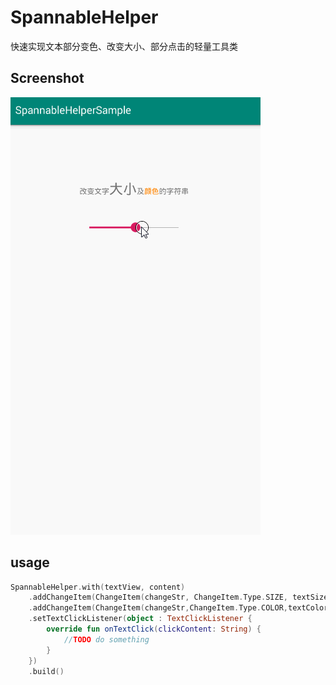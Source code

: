 # SpannableHelper

快速实现文本部分变色、改变大小、部分点击的轻量工具类

## Screenshot
![](https://raw.githubusercontent.com/CuiZhaoHui/SpannableHelper/master/gif/RECORD.gif)


## usage
```kotlin
SpannableHelper.with(textView, content)
    .addChangeItem(ChangeItem(changeStr, ChangeItem.Type.SIZE, textSize))
    .addChangeItem(ChangeItem(changeStr,ChangeItem.Type.COLOR,textColor,isClickAble))
    .setTextClickListener(object : TextClickListener {
        override fun onTextClick(clickContent: String) {
            //TODO do something
        }
    })
    .build()
```
